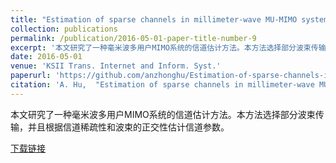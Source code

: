 ```yaml
---
title: "Estimation of sparse channels in millimeter-wave MU-MIMO systems"
collection: publications
permalink: /publication/2016-05-01-paper-title-number-9
excerpt: '本文研究了一种毫米波多用户MIMO系统的信道估计方法。本方法选择部分波束传输，并且根据信道稀疏性和波束的正交性估计信道参数。'
date: 2016-05-01
venue: 'KSII Trans. Internet and Inform. Syst.'
paperurl: 'https://github.com/anzhonghu/Estimation-of-sparse-channels-in-millimeter-wave-MU-MIMO-systems'
citation: 'A. Hu,  "Estimation of sparse channels in millimeter-wave MU-MIMO systems," <i>KSII Trans. Internet and Inform. Syst.</i>, vol. 10, no. 5, pp.2102-2122, May 2016.'
---
```

本文研究了一种毫米波多用户MIMO系统的信道估计方法。本方法选择部分波束传输，并且根据信道稀疏性和波束的正交性估计信道参数。

[下载链接](https://github.com/anzhonghu/Estimation-of-sparse-channels-in-millimeter-wave-MU-MIMO-systems)
